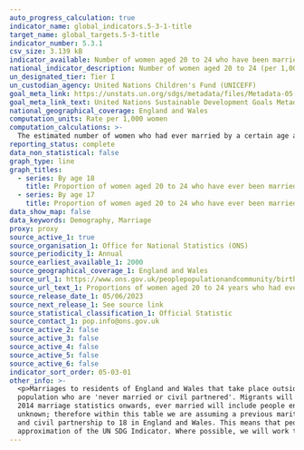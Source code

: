 ```yaml
---
auto_progress_calculation: true
indicator_name: global_indicators.5-3-1-title
target_name: global_targets.5-3-title
indicator_number: 5.3.1
csv_size: 3.139 kB
indicator_available: Number of women aged 20 to 24 who have been married by age 17 or by age 18
national_indicator_description: Number of women aged 20 to 24 (per 1,000 women) who have ever been married by their 17th birthday and  by their 18th birthday.
un_designated_tier: Tier I
un_custodian_agency: United Nations Children's Fund (UNICEFF)
goal_meta_link: https://unstats.un.org/sdgs/metadata/files/Metadata-05-03-01.pdf
goal_meta_link_text: United Nations Sustainable Development Goals Metadata (PDF 207 KB)
national_geographical_coverage: England and Wales
computation_units: Rate per 1,000 women
computation_calculations: >-
  The estimated number of women who had ever married by a certain age are based on women born in given years. For example, for every 1,000 women born between 1976 and 1980, 1.4 will have married by their 17th birthday and 4.9 for every 1,000 will have married by their 18th birthday.
reporting_status: complete
data_non_statistical: false
graph_type: line
graph_titles:
  - series: By age 18
    title: Proportion of women aged 20 to 24 who have ever been married by age 18
  - series: By age 17
    title: Proportion of women aged 20 to 24 who have ever been married by age 17
data_show_map: false
data_keywords: Demography, Marriage
proxy: proxy
source_active_1: true
source_organisation_1: Office for National Statistics (ONS)
source_periodicity_1: Annual
source_earliest_available_1: 2000
source_geographical_coverage_1: England and Wales
source_url_1: https://www.ons.gov.uk/peoplepopulationandcommunity/birthsdeathsandmarriages/marriagecohabitationandcivilpartnerships/adhocs/1204proportionsofwomenaged20to24yearswhohadevermarriedbyage17andbyage181976to1980to1999to2003
source_url_text_1: Proportions of women aged 20 to 24 years who had ever married by age 17 and by age 18, 1976 to 1980, to 1999 to 2003
source_release_date_1: 05/06/2023
source_next_release_1: See source link
source_statistical_classification_1: Official Statistic 
source_contact_1: pop.info@ons.gov.uk
source_active_2: false
source_active_3: false
source_active_4: false
source_active_5: false
source_active_6: false
indicator_sort_order: 05-03-01
other_info: >-
  <p>Marriages to residents of England and Wales that take place outside of England and Wales are not included. Marriages that take place in England and Wales to non-residents are included. </p> <p> Estimates are based on the population estimates by marital status, specifically the
  population who are 'never married or civil partnered'. Migrants will be included within these population estimates. Estimates try to indicate behaviour by exact age 18 and by exact age 17 and do not take into account; death, divorce or migration which could occur by age 24. </p> <p>For
  2014 marriage statistics onwards, ever married will include people entering into a marriage with either an opposite sex or a same sex partner. Same sex couples converting their civil partnership into a marriage will be included with ever married because previous marital status is
  unknown; therefore within this table we are assuming a previous marital status (before civil partnership) of never married or civil partnered.  </p> <p> From 27 February 2023, the Marriage and Civil Partnership (Minimum Age) Act 2022 came into effect. This act raised the age of marriage
  and civil partnership to 18 in England and Wales. This means that people aged 16 to 17 years are no longer able to marry or enter a civil partnership under any circumstances, including with parental or judicial consent from this date. </p>  This indicator is being used as an
  approximation of the UN SDG Indicator. Where possible, we will work to identify or develop UK data to meet the global indicator specification. This indicator has been identified in collaboration with topic experts.
---
```

